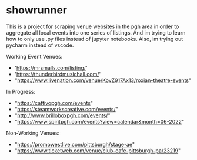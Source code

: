 # showrunner

This is a project for scraping venue websites in the pgh area in order to aggregate all local events into one series of listings. And im trying to learn how to only use .py files instead of jupyter notebooks. Also, im trying out pycharm instead of vscode.

Working Event Venues:
 - 'https://mrsmalls.com/listing/'
 - 'https://thunderbirdmusichall.com/'
 - "https://www.livenation.com/venue/KovZ917Ax13/roxian-theatre-events"

In Progress:
 - "https://cattivopgh.com/events"
 - "https://steamworkscreative.com/events/"
 - "http://www.brilloboxpgh.com/events/"
 - "https://www.spiritpgh.com/events?view=calendar&month=06-2022"

Non-Working Venues:
 - "https://promowestlive.com/pittsburgh/stage-ae"
 - "https://www.ticketweb.com/venue/club-cafe-pittsburgh-pa/23219"
 
